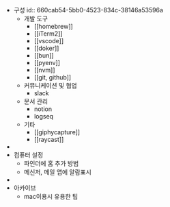 - 구성
  id:: 660cab54-5bb0-4523-834c-38146a53596a
	- 개발 도구
		- [[homebrew]]
		- [[iTerm2]]
		- [[vscode]]
		- [[doker]]
		- [[bun]]
		- [[pyenv]]
		- [[nvm]]
		- [[git, github]]
	- 커뮤니케이션 및 협업
		- slack
	- 문서 관리
		- notion
		- logseq
	- 기타
		- [[giphycapture]]
		- [[raycast]]
-
- 컴퓨터 설정
	- 파인더에 홈 추가 방법
	- 메신저, 메일 앱에 알람표시
-
- 아카이브
	- mac이용시 유용한 팁